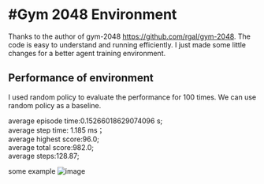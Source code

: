 #Gym 2048 Environment 
========
Thanks to the author of gym-2048 https://github.com/rgal/gym-2048. The code is easy to understand and running efficiently. I just made some little changes for a better agent training environment.


## Performance of environment
I used random policy to evaluate the performance for 100 times. We can use random policy as a baseline.

average episode time:0.15266018629074096 s;  
average step time: 1.185 ms；  
average highest score:96.0;  
average total score:982.0;  
average steps:128.87;  

some example
![image](https://github.com/YangRui2015/2048_env/blob/master/pictures/example.png)

